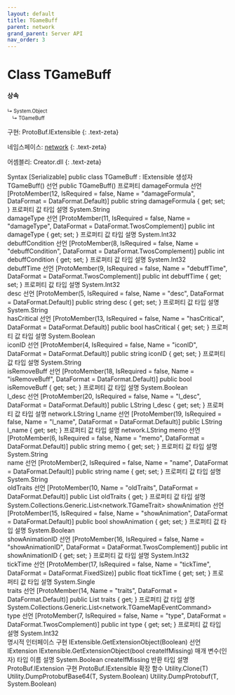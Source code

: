 ```yaml
---
layout: default
title: TGameBuff
parent: network
grand_parent: Server API
nav_order: 3
---
```


# Class TGameBuff

#### 상속
<div class="code-example" markdown="1" style = "font-size:0.8em;">
↳ System.Object<br/>
　↳ TGameBuff
</div>

구현: ProtoBuf.IExtensible
{: .text-zeta}

네임스페이스: [network](../)
{: .text-zeta}

어셈블리: Creator.dll
{: .text-zeta}

Syntax
[Serializable]
public class TGameBuff : IExtensible
생성자
TGameBuff()
선언
public TGameBuff()
프로퍼티
damageFormula
선언
[ProtoMember(12, IsRequired = false, Name = "damageFormula", DataFormat = DataFormat.Default)]
public string damageFormula { get; set; }
프로퍼티 값
타입	설명
System.String	
damageType
선언
[ProtoMember(11, IsRequired = false, Name = "damageType", DataFormat = DataFormat.TwosComplement)]
public int damageType { get; set; }
프로퍼티 값
타입	설명
System.Int32	
debuffCondition
선언
[ProtoMember(8, IsRequired = false, Name = "debuffCondition", DataFormat = DataFormat.TwosComplement)]
public int debuffCondition { get; set; }
프로퍼티 값
타입	설명
System.Int32	
debuffTime
선언
[ProtoMember(9, IsRequired = false, Name = "debuffTime", DataFormat = DataFormat.TwosComplement)]
public int debuffTime { get; set; }
프로퍼티 값
타입	설명
System.Int32	
desc
선언
[ProtoMember(5, IsRequired = false, Name = "desc", DataFormat = DataFormat.Default)]
public string desc { get; set; }
프로퍼티 값
타입	설명
System.String	
hasCritical
선언
[ProtoMember(13, IsRequired = false, Name = "hasCritical", DataFormat = DataFormat.Default)]
public bool hasCritical { get; set; }
프로퍼티 값
타입	설명
System.Boolean	
iconID
선언
[ProtoMember(4, IsRequired = false, Name = "iconID", DataFormat = DataFormat.Default)]
public string iconID { get; set; }
프로퍼티 값
타입	설명
System.String	
isRemoveBuff
선언
[ProtoMember(18, IsRequired = false, Name = "isRemoveBuff", DataFormat = DataFormat.Default)]
public bool isRemoveBuff { get; set; }
프로퍼티 값
타입	설명
System.Boolean	
l_desc
선언
[ProtoMember(20, IsRequired = false, Name = "l_desc", DataFormat = DataFormat.Default)]
public LString l_desc { get; set; }
프로퍼티 값
타입	설명
network.LString	
l_name
선언
[ProtoMember(19, IsRequired = false, Name = "l_name", DataFormat = DataFormat.Default)]
public LString l_name { get; set; }
프로퍼티 값
타입	설명
network.LString	
memo
선언
[ProtoMember(6, IsRequired = false, Name = "memo", DataFormat = DataFormat.Default)]
public string memo { get; set; }
프로퍼티 값
타입	설명
System.String	
name
선언
[ProtoMember(2, IsRequired = false, Name = "name", DataFormat = DataFormat.Default)]
public string name { get; set; }
프로퍼티 값
타입	설명
System.String	
oldTraits
선언
[ProtoMember(10, Name = "oldTraits", DataFormat = DataFormat.Default)]
public List<TGameTrait> oldTraits { get; }
프로퍼티 값
타입	설명
System.Collections.Generic.List<network.TGameTrait>	
showAnimation
선언
[ProtoMember(15, IsRequired = false, Name = "showAnimation", DataFormat = DataFormat.Default)]
public bool showAnimation { get; set; }
프로퍼티 값
타입	설명
System.Boolean	
showAnimationID
선언
[ProtoMember(16, IsRequired = false, Name = "showAnimationID", DataFormat = DataFormat.TwosComplement)]
public int showAnimationID { get; set; }
프로퍼티 값
타입	설명
System.Int32	
tickTime
선언
[ProtoMember(17, IsRequired = false, Name = "tickTime", DataFormat = DataFormat.FixedSize)]
public float tickTime { get; set; }
프로퍼티 값
타입	설명
System.Single	
traits
선언
[ProtoMember(14, Name = "traits", DataFormat = DataFormat.Default)]
public List<TGameMapEventCommand> traits { get; }
프로퍼티 값
타입	설명
System.Collections.Generic.List<network.TGameMapEventCommand>	
type
선언
[ProtoMember(7, IsRequired = false, Name = "type", DataFormat = DataFormat.TwosComplement)]
public int type { get; set; }
프로퍼티 값
타입	설명
System.Int32	
명시적 인터페이스 구현
IExtensible.GetExtensionObject(Boolean)
선언
IExtension IExtensible.GetExtensionObject(bool createIfMissing)
매개 변수(인자)
타입	이름	설명
System.Boolean	createIfMissing	
반환
타입	설명
ProtoBuf.IExtension	
구현
ProtoBuf.IExtensible
확장 함수
Utility.Clone<T>(T)
Utility.DumpProtobufBase64<T>(T, System.Boolean)
Utility.DumpProtobuf<T>(T, System.Boolean)